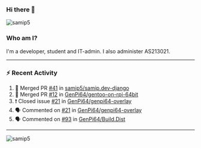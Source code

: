 ### Hi there 👋

<img src="https://komarev.com/ghpvc/?username=samip5&style=flat-square" alt="samip5" />

### Who am I?
I'm a developer, student and IT-admin. I also administer AS213021.

---
### :zap: Recent Activity
<!--START_SECTION:activity-->
1. 🎉 Merged PR [#41](https://github.com/samip5/samip.dev-django/pull/41) in [samip5/samip.dev-django](https://github.com/samip5/samip.dev-django)
2. 🎉 Merged PR [#12](https://github.com/GenPi64/gentoo-on-rpi-64bit/pull/12) in [GenPi64/gentoo-on-rpi-64bit](https://github.com/GenPi64/gentoo-on-rpi-64bit)
3. ❗️ Closed issue [#21](https://github.com/GenPi64/genpi64-overlay/issues/21) in [GenPi64/genpi64-overlay](https://github.com/GenPi64/genpi64-overlay)
4. 🗣 Commented on [#21](https://github.com/GenPi64/genpi64-overlay/issues/21) in [GenPi64/genpi64-overlay](https://github.com/GenPi64/genpi64-overlay)
5. 🗣 Commented on [#93](https://github.com/GenPi64/Build.Dist/issues/93) in [GenPi64/Build.Dist](https://github.com/GenPi64/Build.Dist)
<!--END_SECTION:activity-->
---

<img align="center" src="https://github-readme-stats.vercel.app/api?username=samip5&show_icons=true" alt="samip5" />
